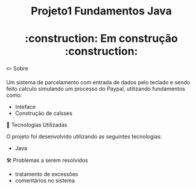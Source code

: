 <h1 align="center">
 Projeto1 Fundamentos Java
  </h1>

<h1 align="center">
:construction:	 Em construção :construction:
</h1>

 ✏️ Sobre 
 
 Um sistema de parcelamento com entrada de dados pelo teclado e sendo feito calculo simulando um processo do Paypal, utilizando fundamentos como:
 - Inteface
 - Construção de calsses
   

 🚀 Tecnologias Utilizadas
 
O projeto foi desenvolvido utilizando as seguintes tecnologias:
- Java
   
:hammer_and_wrench: Problemas a serem resolvidos
- tratamento de excessões
- comentários no sistema
